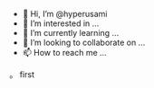 - 👋 Hi, I’m @hyperusami
- 👀 I’m interested in ...
- 🌱 I’m currently learning ...
- 💞️ I’m looking to collaborate on ...
- 📫 How to reach me ...

<!---
hyperusami/hyperusami is a ✨ special ✨ repository because its `README.md` (this file) appears on your GitHub profile.
You can click the Preview link to take a look at your changes.
--->








。
first
